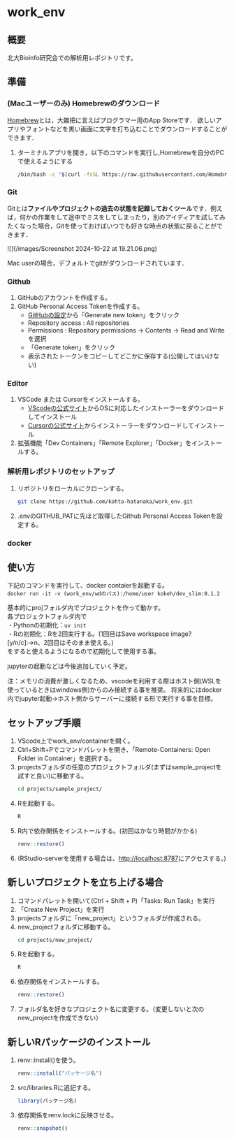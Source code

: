# work_env

## 概要
北大Bioinfo研究会での解析用レポジトリです。

## 準備
### (Macユーザーのみ) Homebrewのダウンロード
[Homebrew](https://brew.sh/ja/)とは，大雑把に言えばプログラマー用のApp Storeです．
欲しいアプリやフォントなどを黒い画面に文字を打ち込むことでダウンロードすることができます．

1. ターミナルアプリを開き，以下のコマンドを実行し,Homebrewを自分のPCで使えるようにする
    ```zsh
    /bin/bash -c "$(curl -fsSL https://raw.githubusercontent.com/Homebrew/install/HEAD/install.sh)"
    ```

### Git
Gitとは**ファイルやプロジェクトの過去の状態を記録しておくツール**です．例えば，何かの作業をして途中でミスをしてしまったり，別のアイディアを試してみたくなった場合，Gitを使っておけばいつでも好きな時点の状態に戻ることができます．

![](/images/Screenshot 2024-10-22 at 19.21.06.png)

Mac userの場合，デフォルトでgitがダウンロードされています．

### Github
1. GitHubのアカウントを作成する。
2. GitHub Personal Access Tokenを作成する。
    - [GitHubの設定](https://github.com/settings/tokens)から「Generate new token」をクリック
    - Repository access : All repositories
    - Permissions : Repository permissions -> Contents -> Read and Writeを選択
    - 「Generate token」をクリック
    - 表示されたトークンをコピーしてどこかに保存する(公開してはいけない)

### Editor
1. VSCode または Cursorをインストールする。
    - [VScodeの公式サイト](https://code.visualstudio.com/download)からOSに対応したインストーラーをダウンロードしてインストール
    - [Cursorの公式サイト](https://cursor.sh/)からインストーラーをダウンロードしてインストール
2. 拡張機能「Dev Containers」「Remote Explorer」「Docker」をインストールする。

### 解析用レポジトリのセットアップ
1. リポジトリをローカルにクローンする。
    ```bash
    git clone https://github.com/kohta-hatanaka/work_env.git
    ```
2. .envのGITHUB_PATに先ほど取得したGithub Personal Access Tokenを設定する。

### docker

## 使い方
下記のコマンドを実行して、docker contaierを起動する。  
`docker run -it -v (work_env/wdのパス):/home/user kokeh/dev_slim:0.1.2`

基本的にprojフォルダ内でプロジェクトを作って動かす。  
各プロジェクトフォルダ内で  
・Pythonの初期化：`uv init`  
・Rの初期化：Rを2回実行する。(1回目はSave workspace image? [y/n/c]:→n、2回目はそのまま使える。)  
をすると使えるようになるので初期化して使用する事。  

jupyterの起動などは今後追加していく予定。  

注：メモリの消費が激しくなるため、vscodeを利用する際はホスト側(WSLを使っているときはwindows側)からのみ接続する事を推奨。
将来的にはdocker内でjupyter起動→ホスト側からサーバーに接続する形で実行する事を目標。



## セットアップ手順
1. VScode上でwork_env/containerを開く。
10. Ctrl+Shift+Pでコマンドパレットを開き、「Remote-Containers: Open Folder in Container」を選択する。
11. projectsフォルダの任意のプロジェクトフォルダ(まずはsample_projectを試すと良い)に移動する。
    ```bash
    cd projects/sample_project/
    ```
12. Rを起動する。
    ```bash
    R
    ```
13. R内で依存関係をインストールする。(初回はかなり時間がかかる)
    ```R
    renv::restore()
    ```
14. (RStudio-serverを使用する場合は、[http://localhost:8787](http://localhost:8787)にアクセスする。)


## 新しいプロジェクトを立ち上げる場合

1. コマンドパレットを開いて(Ctrl + Shift + P)「Tasks: Run Task」を実行
2. 「Create New Project」を実行
3. projectsフォルダに「new_project」というフォルダが作成される。
4. new_projectフォルダに移動する。
    ```bash
    cd projects/new_project/
    ```
5. Rを起動する。
    ```bash
    R
    ```
6. 依存関係をインストールする。
    ```R
    renv::restore()
    ```
7. フォルダ名を好きなプロジェクト名に変更する。（変更しないと次のnew_projectを作成できない）

## 新しいRパッケージのインストール

1. renv::install()を使う。
    ```R
    renv::install("パッケージ名")
    ```
2. src/libraries.Rに追記する。
    ```R
    library(パッケージ名)
    ```
3. 依存関係をrenv.lockに反映させる。
    ```R
    renv::snapshot()
    ```
